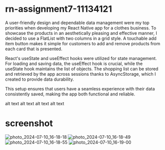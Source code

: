 # rn-assignment7-11134121
A user-friendly design and dependable data management were my top priorities when developing my React Native app for a clothes business. To showcase the products in an aesthetically pleasing and effective manner, I decided to use a FlatList with two columns in a grid style. A touchable add item button makes it simple for customers to add and remove products from each card that is presented.

React's useState and useEffect hooks were utilized for state management. For loading and saving data, the useEffect hook is crucial, while the useState hook maintains the list of objects. The shopping list can be stored and retrieved by the app across sessions thanks to AsyncStorage, which I created to provide data durability.

This setup ensures that users have a seamless experience with their data consistently saved, making the app both functional and reliable.

alt text alt text alt text alt text
# screenshot
![photo_2024-07-10_16-18-18](https://github.com/user-attachments/assets/f406220d-76b3-4524-99f1-50eed7bea760)
![photo_2024-07-10_16-18-49](https://github.com/user-attachments/assets/239ab45b-7541-463a-b997-022d0b535d92)
![photo_2024-07-10_16-18-55](https://github.com/user-attachments/assets/956fcfbc-5dce-4ea1-96bc-e5080a7d4fab)
![photo_2024-07-10_16-19-00](https://github.com/user-attachments/assets/372019dd-cae3-45ce-af87-a47bbe71ea52)

